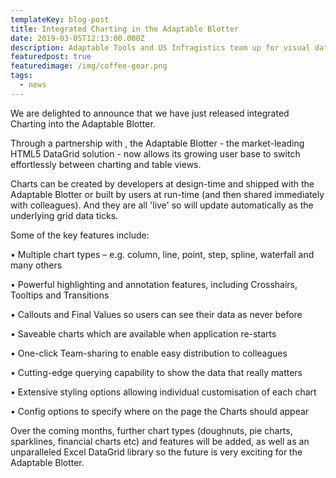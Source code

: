 ```yaml
---
templateKey: blog-post
title: Integrated Charting in the Adaptable Blotter
date: 2019-03-05T12:13:00.000Z
description: Adaptable Tools and US Infragistics team up for visual data
featuredpost: true
featuredimage: /img/coffee-gear.png
tags:
  - news
---
```

We are delighted to announce that we have just released integrated Charting into the Adaptable Blotter.   Through a partnership with , the Adaptable Blotter - the market-leading HTML5 DataGrid solution - now allows its growing user base to switch effortlessly between charting and table views. Charts can be created by developers at design-time and shipped with the Adaptable Blotter or built by users at run-time (and then shared immediately with colleagues).  And they are all 'live' so will update automatically as the underlying grid data ticks.

Some of the key features include: 

•	Multiple chart types – e.g. column, line, point, step, spline, waterfall and many others

•	Powerful highlighting and annotation features, including Crosshairs, Tooltips and Transitions

•	Callouts and Final Values so users can see their data as never before

•	Saveable charts which are available when application re-starts

•	One-click Team-sharing to enable easy distribution to colleagues 

•	Cutting-edge querying capability to show the data that really matters

•	Extensive styling options allowing individual customisation of each chart

•	Config options to specify where on the page the Charts should appear	

Over the coming months, further chart types (doughnuts, pie charts, sparklines, financial charts etc) and features will be added, as well as an unparalleled Excel DataGrid library so the future is very exciting for the Adaptable Blotter.

